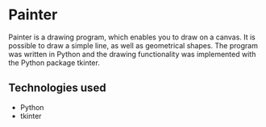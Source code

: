 # Painter

Painter is a drawing program, which enables you to draw on a canvas. It is possible to draw a simple line, as well as geometrical shapes. The program was written in Python and the drawing functionality was implemented with the Python package tkinter. 

## Technologies used
- Python
- tkinter
